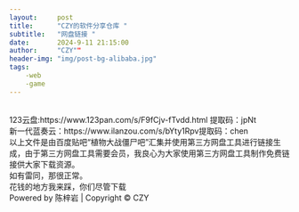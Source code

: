 ```yaml
---
layout:     post
title:      "CZY的软件分享仓库 "
subtitle:   "网盘链接 "
date:       2024-9-11 21:15:00
author:     "CZY""
header-img: "img/post-bg-alibaba.jpg"
tags: 
    -web
    -game
---
```


<div >
    <br>123云盘:https://www.123pan.com/s/F9fCjv-fTvdd.html  提取码：jpNt
    <br>新一代蓝奏云：https://www.ilanzou.com/s/bYty1Rpv提取码：chen
    <br>以上文件是由百度贴吧“植物大战僵尸吧”汇集并使用第三方网盘工具进行链接生成，由于第三方网盘工具需要会员，我良心为大家使用第三方网盘工具制作免费链接供大家下载资源。
    <br>如有雷同，那很正常。
    <br>花钱的地方我来踩，你们尽管下载
    <br>Powered by 陈梓岩 | Copyright © CZY
</div>
